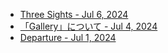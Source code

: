 <head prefix="og: http://ogp.me/ns# fb: http://ogp.me/ns/fb# article: http://ogp.me/ns/article#">
  <meta property="og:title" content="Note" />
  <meta property="og:type" content="article" />
  <meta property="og:url" content="https://juten10x.github.io/note/" />
  <meta property="og:image" content="https://juten10x.github.io/images_for_ogp/IMG_2438.jpeg" />
  <meta property="og:site_name" content="juten10x.github.io" />
  <meta name="twitter::card" content="summary_large_image" />
  <!-- <meta property="og:description" content="ページのディスクリプション" /> -->
  <!-- <meta property="og:locale" content="ローカル言語" /> -->
</head>

* [Three Sights - Jul 6, 2024](/three_sights_Jul-6-2024.md)
* [「Gallery」について - Jul 4, 2024](/about_gallery_Jul-4-2024.md)
* [Departure - Jul 1, 2024](/departure_Jul-1-2024.md)
